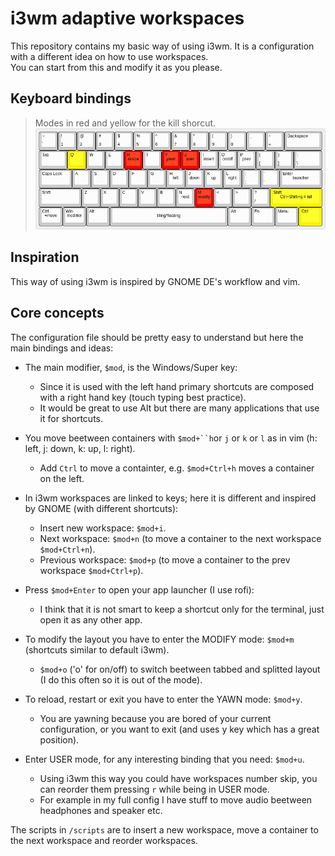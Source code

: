 # i3wm adaptive workspaces

This repository contains my basic way of using i3wm.
It is a configuration with a different idea on how to use workspaces.  
You can start from this and modify it as you please.  

## Keyboard bindings
> Modes in red and yellow for the kill shorcut.
![keybord bindings](https://github.com/Cippo95/i3wm_adaptive_workspaces/blob/main/keyboard-layout.png)

## Inspiration

This way of using i3wm is inspired by GNOME DE's workflow and vim.

## Core concepts

The configuration file should be pretty easy to understand but here the main bindings and ideas:

- The main modifier, `$mod`, is the Windows/Super key:
  - Since it is used with the left hand primary shortcuts are composed with a right hand key (touch typing best practice).
  - It would be great to use Alt but there are many applications that use it for shortcuts.

- You move beetween containers with `$mod+``h`or `j` or `k` or `l` as in vim (h: left, j: down, k: up, l: right). 
  - Add `Ctrl` to move a containter, e.g. `$mod+Ctrl+h` moves a container on the left.

- In i3wm workspaces are linked to keys; here it is different and inspired by GNOME (with different shortcuts): 
  - Insert new workspace: `$mod+i`.
  - Next workspace: `$mod+n` (to move a container to the next workspace `$mod+Ctrl+n`).
  - Previous workspace: `$mod+p` (to move a container to the prev workspace `$mod+Ctrl+p`).

- Press `$mod+Enter` to open your app launcher (I use rofi):
  - I think that it is not smart to keep a shortcut only for the terminal, just open it as any other app.

- To modify the layout you have to enter the MODIFY mode: `$mod+m` (shortcuts similar to default i3wm).
  - `$mod+o` ('o' for on/off) to switch beetween tabbed and splitted layout (I do this often so it is out of the mode).

- To reload, restart or exit you have to enter the YAWN mode: `$mod+y`.
  - You are yawning because you are bored of your current configuration, or you want to exit (and uses y key which has a great position).

- Enter USER mode, for any interesting binding that you need: `$mod+u`.
  - Using i3wm this way you could have workspaces number skip, you can reorder them pressing `r` while being in USER mode.
  - For example in my full config I have stuff to move audio beetween headphones and speaker etc.

The scripts in `/scripts` are to insert a new workspace, move a container to the next workspace and reorder workspaces.
